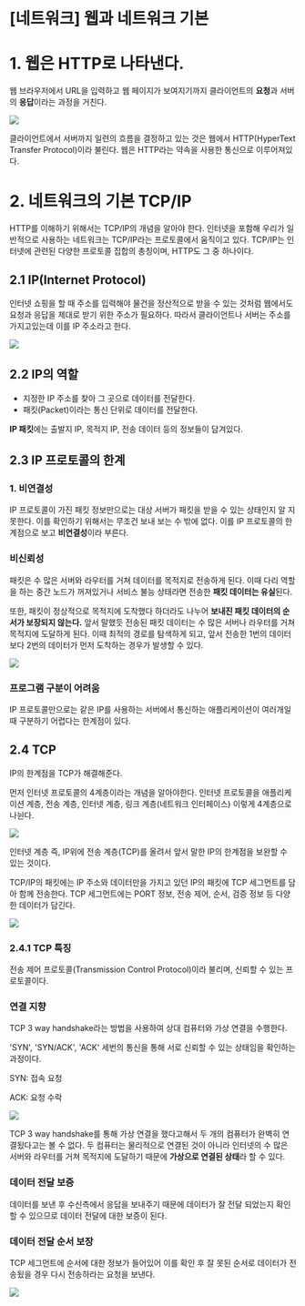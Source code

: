 # [네트워크] 웹과 네트워크 기본

# 1. 웹은 HTTP로 나타낸다.

웹 브라우저에서 URL을 입력하고 웹 페이지가 보여지기까지 클라이언트의 **요청**과 서버의 **응답**이라는 과정을 거친다.

![](https://img1.daumcdn.net/thumb/R1280x0/?scode=mtistory2&fname=https%3A%2F%2Fblog.kakaocdn.net%2Fdn%2F28qjj%2Fbtq2iqpsnpr%2F7lu2xUjkPUmeFqXJPM5Ng1%2Fimg.png)

클라이언트에서 서버까지 일련의 흐름을 결정하고 있는 것은 웹에서 HTTP(HyperText Transfer Protocol)이라 불린다. 웹은 HTTP라는 약속을 사용한 통신으로 이루어져있다.

# 2. 네트워크의 기본 TCP/IP

HTTP를 이해하기 위해서는 TCP/IP의 개념을 알아야 한다. 인터넷을 포함해 우리가 일반적으로 사용하는 네트워크는 TCP/IP라는 프로토콜에서 움직이고 있다. TCP/IP는 인터넷에 관련된 다양한 프로토콜 집합의 총칭이며, HTTP도 그 중 하나이다.

## 2.1 IP(Internet Protocol)

인터넷 쇼핑을 할 때 주소를 입력해야 물건을 정산적으로 받을 수 있는 것처럼 웹에서도 요청과 응답을 제대로 받기 위한 주소가 필요하다. 따라서 클라이언트나 서버는 주소를 가지고있는데 이를 IP 주소라고 한다. 

![](https://img1.daumcdn.net/thumb/R1280x0/?scode=mtistory2&fname=https%3A%2F%2Fblog.kakaocdn.net%2Fdn%2FBKaja%2Fbtq2iFfCppY%2FRcIJHKGhyKSsG5z78RNuO0%2Fimg.png)

## 2.2 IP의 역할

- 지정한 IP 주소를 찾아 그 곳으로 데이터를 전달한다.
- 패킷(Packet)이라는 통신 단위로 데이터를 전달한다.

**IP 패킷**에는 출발지 IP, 목적지 IP, 전송 데이터 등의 정보들이 담겨있다. 

## 2.3 IP 프로토콜의 한계

### 1. 비연결성

IP 프로토콜이 가진 패킷 정보만으로는 대상 서버가 패킷을 받을 수 있는 상태인지 알 지 못한다. 이를 확인하기 위해서는 무조건 보내 보는 수 밖에 없다. 이를 IP 프로토콜의 한계점으로 보고 **비연결성**이라 부른다.

### 비신뢰성

패킷은 수 많은 서버와 라우터를 거쳐 데이터를 목적지로 전송하게 된다. 이때 다리 역할을 하는 중간 노드가 꺼져있거나 서비스 불능 상태라면 전송한 **패킷 데이터는 유실**된다. 

또한, 패킷이 정상적으로 목적지에 도착했다 하더라도 나누어 **보내진 패킷 데이터의 순서가 보장되지 않는다.** 앞서 말했듯 전송된 패킷 데이터는 수 많은 서버나 라우터를 거쳐 목적지에 도달하게 된다. 이때 최적의 경로를 탐색하게 되고, 앞서 전송한 1번의 데이터보다 2번의 데이터가 먼저 도착하는 경우가 발생할 수 있다.

![](https://img1.daumcdn.net/thumb/R1280x0/?scode=mtistory2&fname=https%3A%2F%2Fblog.kakaocdn.net%2Fdn%2FbaZW8H%2Fbtq2iWBEDIN%2FjzAwulePz1zDfTwfKGwZ1k%2Fimg.png)

### 프로그램 구분이 어려움

IP 프로토콜만으로는 같은 IP를 사용하는 서버에서 통신하는 애플리케이션이 여러개일 때 구분하기 어렵다는 한계점이 있다.

## 2.4 TCP

IP의 한계점을 TCP가 해결해준다.

먼저 인터넷 프로토콜의 4계층이라는 개념을 알아야한다. 인터넷 프로토콜을 애플리케이션 계층, 전송 계층, 인터넷 계층, 링크 계층(네트워크 인터페이스) 이렇게 4계층으로 나뉜다.

![](https://img1.daumcdn.net/thumb/R1280x0/?scode=mtistory2&fname=https%3A%2F%2Fblog.kakaocdn.net%2Fdn%2FzDUd9%2Fbtq2gwEGL2x%2FDV1XmJdvLidSkkI8N4Tkl0%2Fimg.png)

인터넷 계층 즉, IP위에 전송 계층(TCP)를 올려서 앞서 말한 IP의 한계점을 보완할 수 있는 것이다.

TCP/IP의 패킷에는 IP 주소와 데이터만을 가지고 있던 IP의 패킷에 TCP 세그먼트를 담아 함께 전송한다. TCP 세그먼트에는 PORT 정보, 전송 제어, 순서, 검증 정보 등 다양한 데이터가 담긴다.

![](https://img1.daumcdn.net/thumb/R1280x0/?scode=mtistory2&fname=https%3A%2F%2Fblog.kakaocdn.net%2Fdn%2FnUb2n%2Fbtq2h32k16g%2F7I1CKvauAKci2isLlvMzoK%2Fimg.png)

### 2.4.1 TCP 특징

전송 제어 프로토콜(Transmission Control Protocol)이라 불리며, 신뢰할 수 있는 프로토콜이다.

### 연결 지향

TCP 3 way handshake라는 방법을 사용하여 상대 컴퓨터와 가상 연결을 수행한다.

'SYN', 'SYN/ACK', 'ACK' 세번의 통신을 통해 서로 신뢰할 수 있는 상태임을 확인하는 과정이다.

SYN: 접속 요청

ACK: 요청 수락

![](https://img1.daumcdn.net/thumb/R1280x0/?scode=mtistory2&fname=https%3A%2F%2Fblog.kakaocdn.net%2Fdn%2Fbj7Myn%2Fbtq2iE8RGkX%2FDKRAGU7Vbe7Hvk1ZICz8jk%2Fimg.png)

TCP 3 way handshake를 통해 가상 연결을 했다고해서 두 개의 컴퓨터가 완벽히 연결됬다고는 볼 수 없다. 두 컴퓨터는 물리적으로 연결된 것이 아니라 인터넷의 수 많은 서버와 라우터를 거쳐 목적지에 도달하기 때문에 **가상으로 연결된 상태**라 할 수 있다. 

### 데이터 전달 보증

데이터를 보낸 후 수신측에서 응답을 보내주기 때문에 데이터가 잘 전달 되었는지 확인할 수 있으므로 데이터 전달에 대한 보증이 된다.

### 데이터 전달 순서 보장

TCP 세그먼트에 순서에 대한 정보가 들어있어 이를 확인 후 잘 못된 순서로 데이터가 전송됬을 경우 다시 전송하라는 요청을 보낸다.

![](https://img1.daumcdn.net/thumb/R1280x0/?scode=mtistory2&fname=https%3A%2F%2Fblog.kakaocdn.net%2Fdn%2FbmIQrS%2Fbtq2gXPicau%2F6PBkSYKwwI1gETInpC7PR0%2Fimg.png)
